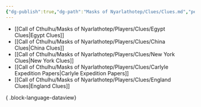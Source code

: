 ```yaml
---
{"dg-publish":true,"dg-path":"Masks of Nyarlathotep/Clues/Clues.md","permalink":"/masks-of-nyarlathotep/clues/clues/","hide":true,"tags":["TTRPG/Games/MoN"]}
---
```


- [[Call of Cthulhu/Masks of Nyarlathotep/Players/Clues/Egypt Clues\|Egypt Clues]]
- [[Call of Cthulhu/Masks of Nyarlathotep/Players/Clues/China Clues\|China Clues]]
- [[Call of Cthulhu/Masks of Nyarlathotep/Players/Clues/New York Clues\|New York Clues]]
- [[Call of Cthulhu/Masks of Nyarlathotep/Players/Clues/Carlyle Expedition Papers\|Carlyle Expedition Papers]]
- [[Call of Cthulhu/Masks of Nyarlathotep/Players/Clues/England Clues\|England Clues]]

{ .block-language-dataview}